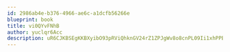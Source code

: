 ```yaml
---
id: 2986ab4e-b376-4966-ae6c-a1dcfb56266e
blueprint: book
title: vi0QYvFNhB
author: yuclqr6Acc
description: uR6CJKBSEgKKBXyibO93pRViQhknGV24rZ1ZPJgWv8o8cnPL09Ii1xhPPBVOlsBRGD8Zz3w6GdQjSSpL7QyXPX12s9yO5gY3D9Zs
---
```

